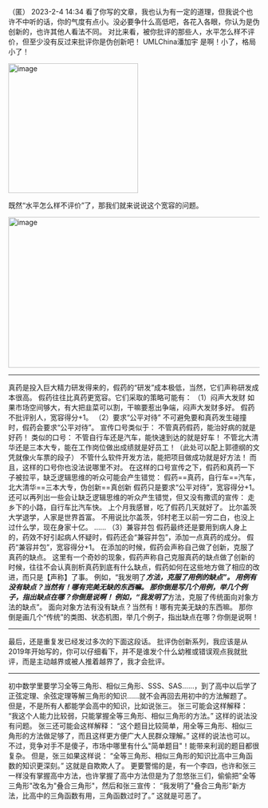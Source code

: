 （匿） 2023-2-4 14:34
看了你写的文章，我也认为有一定的道理，但我说个也许不中听的话，你的气度有点小。没必要争什么高低吧，各花入各眼，你认为是伪创新的，也许其他人看法不同。
对比来看，被你批评的那些人，水平怎么样不评价，但至少没有反过来批评你是伪创新吧！
UMLChina潘加宇
是啊！小了，格局小了！

<img width="260" height="260" alt="image" src="https://github.com/user-attachments/assets/4697dd01-6a74-4abe-a403-eb1f9c14e5ed" />

既然“水平怎么样不评价”了，那我们就来说说这个宽容的问题。

<img width="708" height="302" alt="image" src="https://github.com/user-attachments/assets/b4b41460-82af-4b18-887c-7287abd240a4" />

**********
真药是投入巨大精力研发得来的，假药的“研发”成本极低，当然，它们声称研发成本很高。
假药往往比真药更宽容。它们采取的策略可能有：
（1）闷声大发财
如果市场空间够大，有大把韭菜可以割，干嘛要惹出争端，闷声大发财多好。
假药不批评别人，宽容得分+1。
（2）要求“公平对待”
不可避免要和真药发生碰撞时，假药会要求“公平对待”。
宣传口号类似于：
不管真药假药，能治好病的就是好药！
类似的口号：
不管自行车还是汽车，能快速到达的就是好车！
不管北大清华还是三本大专，能在工作岗位做出成绩就是好员工！（此处可以配上郭德纲的文凭就像火车票的段子）
不管什么软件开发方法，能把项目做成功就是好方法！
而且，这样的口号你也没法说哪里不对。
在这样的口号宣传之下，假药和真药一下子被拉平，缺乏逻辑思维的听众可能会产生错觉：
假药==真药，自行车==汽车，北大清华==三本大专，伪创新==真创新
假药只是要求“公平对待”，宽容得分+1。
还可以再列出一些会让缺乏逻辑思维的听众产生错觉，但又没有撒谎的宣传：
走乡下的小路，自行车比汽车快。
上个月我感冒，吃了假药几天就好了。
比尔盖茨大学退学，人家是世界首富。
不用说比尔盖茨，邻村老王以前一穷二白，也没上过什么学，现在身家十亿。
……
（3）兼容并包
假药最终还是要用到病人身上的，药效不好引起病人怀疑时，假药还会“兼容并包”，添加一点真药的成分。
假药“兼容并包”，宽容得分+1。
在添加的时候，假药会声称自己做了创新，克服了真药的缺点。
这里有一个奇妙的现象，假药声称自己克服真药的缺点做了创新的时候，往往不会认真剖析真药到底有什么缺点，假药如何在这些地方做了相应的改进，而只是【声称】了事。
例如，“我发明了***方法，克服了用例的缺点”。
用例有没有缺点？当然有！哪有完美无缺的东西嘛。
那你倒是写几个用例，举几个例子，指出缺点在哪？你倒是说啊！
例如，“我发明了***方法，克服了传统面向对象方法的缺点”。
面向对象方法有没有缺点？当然有！哪有完美无缺的东西嘛。
那你倒是画几个“传统”的类图、状态机图，举几个例子，指出缺点在哪？你倒是说啊！
**********
最后，还是重复发已经发过多次的下面这段话。
批评伪创新系列，我应该是从2019年开始写的，你可以仔细看下，并不是谁发个什么幼稚或错误观点我就批评，而是主动越界或被人推着越界了，我才会批评。
***********
初中数学里要学习全等三角形、相似三角形、SSS、SAS……，到了高中以后学了正弦定理、余弦定理等解三角形的知识……就不会再回去用初中的方法解题了。
但是，不是所有人都能学会高中的知识，比如说张三。
张三可能会这样解释：
“我这个人能力比较弱，只能掌握全等三角形、相似三角形的方法。”
这样的说法没有问题。
张三还可能会这样解释：
“这个题目比较简单，用全等三角形、相似三角形的方法做足够了，而且这样更方便广大人民群众理解。”
这样的说法也可以。不过，竞争对手不是傻子，市场中哪里有什么"简单题目"！能带来利润的题目都很复杂。
但是，张三如果这样说：
“全等三角形、相似三角形的知识比高中三角函数的知识更深刻。”
这就是自欺欺人了。
更要警惕的是，有一个李四，也许和张三一样没有掌握高中方法，也许掌握了高中方法但是为了忽悠张三们，偷偷把"全等三角形"改名为"叠合三角形"，然后和张三宣传：
“我发明了"叠合三角形"新方法，比高中的三角函数有用，三角函数过时了。”
这就是可恶了。
